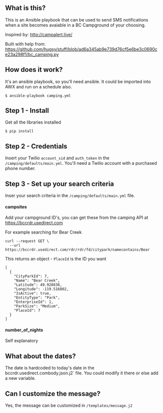## What is this?
This is an Ansible playbook that can be used to send SMS notifications when a site becomes avaiable in a BC Campground of your choosing.

Inspired by: http://campalert.live/

Built with help from: https://github.com/hugsy/stuff/blob/ad6a345ab9e739d76cf5e6be3c0690ce23a298f1/bc_camping.py

## How does it work?
It's an ansible playbook, so you'll need ansible. It could be imported into AWX and run on a schedule also.

`$ ansible-playbook camping.yml`

## Step 1 - Install
Get all the libraries installed

`$ pip install`

## Step 2 - Credentials
Insert your Twilio `account_sid` and `auth_token` in the `/camping/defaults/main.yml`. You'll need a Twilio account with a purchased phone number.

## Step 3 - Set up your search criteria
Inser your search criteria in the `/camping/defaults/main.yml` file.

#### campsites
Add your campground ID's, you can get these from the camping API at https://bccrdr.usedirect.com

For example searching for Bear Creek

```
curl --request GET \
  --url https://bccrdr.usedirect.com/rdr/rdr/fd/citypark/namecontains/Bear
```

This returns an object - `PlaceId` is the ID you want

```
[
  {
    "CityParkId": 7,
    "Name": "Bear Creek",
    "Latitude": 49.928836,
    "Longitude": -119.516802,
    "IsActive": true,
    "EntityType": "Park",
    "EnterpriseId": 1,
    "ParkSize": "Medium",
    "PlaceId": 7
  }
]
```

#### number_of_nights
Self explanatory


## What about the dates?
The date is hardcoded to today's date in the bccrdr.usedirect.combody.json.j2` file. You could modify it there or else add a new variable.

## Can I customize the message?
Yes, the message can be customized in `/templates/message.j2` 